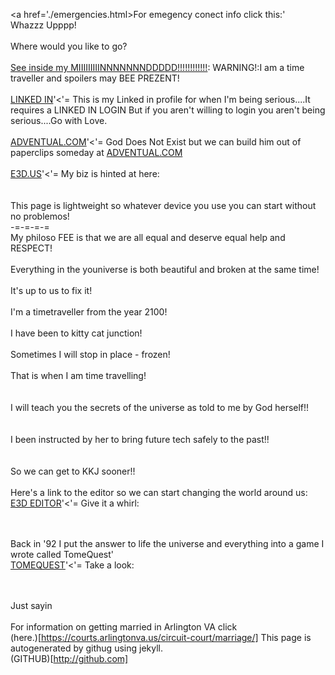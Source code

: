 <a href='./emergencies.html>For emegency conect info click this:'</a>
<br>
Whazzz Upppp!<br>
<br>
Where would you like to go?<br>
<br>
<a href="./mindOfRiley/mindOfRiley.html" target="_blank">See inside my MIIIIIIIIINNNNNNNDDDDD!!!!!!!!!!!!</a>: WARNING!:I am a time traveller and spoilers may BEE PREZENT!<br>
<br>
<a href="https://www.linkedin.com/in/wsriley/">LINKED IN</a>'<'= This is my Linked in profile for when I'm being serious....It requires a LINKED IN LOGIN But if you aren't willing to login you aren't being serious....Go with Love.<br><br>
<a href="http://adventual.com">ADVENTUAL.COM</a>'<'= God Does Not Exist but we can build him out of paperclips someday at <a href="http://adventual.com">ADVENTUAL.COM</a><br>
<br>
<a href="http://e3d.us">E3D.US</a>'<'= My biz is hinted at here:<br><br>
<br>
This page is lightweight so whatever device you use you can start without no problemos!<br>
-=-=-=-=<br>
My philoso FEE is that we are all equal and deserve equal help and RESPECT!<br>
<br>
Everything in the youniverse is both beautiful and broken at the same time!<br>
<br>
It's up to us to fix it!<br>
<br>
I'm a timetraveller from the year 2100!<br>
<br>
I have been to kitty cat junction!<br>
<br>
Sometimes I will stop in place - frozen!<br>
<br>
That is when I am time travelling!<br>
<br>
<br>
I will teach you the secrets of the universe as told to me by God herself!!<br>
<br>
<br>
I been instructed by her to bring future tech safely to the past!!<br>
<br>
<br>
So we can get to KKJ sooner!!<br>
<br>
Here's a link to the editor so we can start changing the world around us:
<br>
<a href="./editor/index.html">E3D EDITOR</a>'<'= Give it a whirl:<br><br>
<br>

Back in '92 I put the answer to life the universe and everything into a game I wrote called TomeQuest'
<br>
<a href="./tomequest/index.html">TOMEQUEST</a>'<'= Take a look:<br><br>
<br>


Just sayin<br>
<br>
For information on getting married in Arlington VA click<br>
(here.)[https://courts.arlingtonva.us/circuit-court/marriage/]
This page is autogenerated by githug using jekyll.<br>
(GITHUB)[http://github.com]
